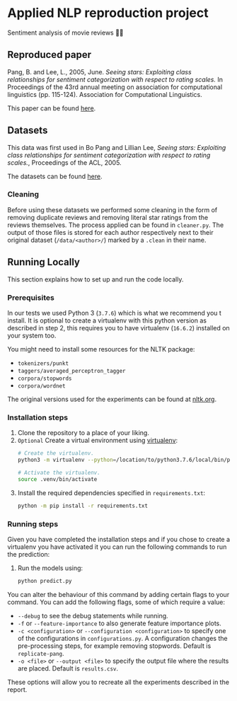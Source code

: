 # Applied NLP reproduction project
Sentiment analysis of movie reviews 🎥🍿

## Reproduced paper
Pang, B. and Lee, L., 2005, June. *Seeing stars: Exploiting class relationships for sentiment categorization with respect to rating scales.* In Proceedings of the 43rd annual meeting on association for computational linguistics (pp. 115-124). Association for Computational Linguistics.

This paper can be found [here](http://www.cs.cornell.edu/home/llee/papers/pang-lee-stars.pdf).

## Datasets
This data was first used in Bo Pang and Lillian Lee,
*Seeing stars: Exploiting class relationships for sentiment categorization
with respect to rating scales.*, Proceedings of the ACL, 2005.

The datasets can be found [here](http://www.cs.cornell.edu/people/pabo/movie-review-data/).

### Cleaning
Before using these datasets we performed some cleaning in the form of
 removing duplicate reviews and removing literal star ratings from the
 reviews themselves.
 The process applied can be found in `cleaner.py`.
 The output of those files is stored for each author respectively next to
 their original dataset (`/data/<author>/`) marked by a `.clean` in their
 name.

## Running Locally

This section explains how to set up and run the code locally.

### Prerequisites

In our tests we used Python 3 (`3.7.6`) which is what we recommend you t
 install.
It is optional to create a virtualenv with this python version as described
 in step 2, this requires you to have virtualenv (`16.6.2`) installed on your
 system too.

You might need to install some resources for the NLTK package:
 - `tokenizers/punkt`
 - `taggers/averaged_perceptron_tagger`
 - `corpora/stopwords`
 - `corpora/wordnet`

 The original versions used for the experiments can be found at
 [nltk.org](http://www.nltk.org/nltk_data/).
### Installation steps

1. Clone the repository to a place of your liking.
2. `Optional` Create a virtual environment using
[virtualenv](https://virtualenv.pypa.io/en/stable/):
    ```bash
    # Create the virtualenv.
    python3 -m virtualenv --python=/location/to/python3.7.6/local/bin/python .venv

    # Activate the virtualenv.
    source .venv/bin/activate
    ```
3. Install the required dependencies specified in `requirements.txt`:
    ```bash
    python -m pip install -r requirements.txt
    ```

### Running steps

Given you have completed the installation steps and if you chose to create a
 virtualenv you have activated it you can run the following commands to run
 the prediction:

1. Run the models using:
    ```bash
    python predict.py
    ```

You can alter the behaviour of this command by adding certain flags to your
 command.
You can add the following flags, some of which require a value:
- `--debug` to see the debug statements while running.
- `-f` or `--feature-importance` to also generate feature importance plots.
- `-c <configuration>` or `--configuration <configuration>` to specify one of
the configurations in `configurations.py`.
A configuration changes the pre-processing steps, for example removing
 stopwords.
Default is `replicate-pang`.
- `-o <file>` or `--output <file>` to specify the output file where the
results are placed.
Default is `results.csv`.

These options will allow you to recreate all the experiments described in the
 report.
